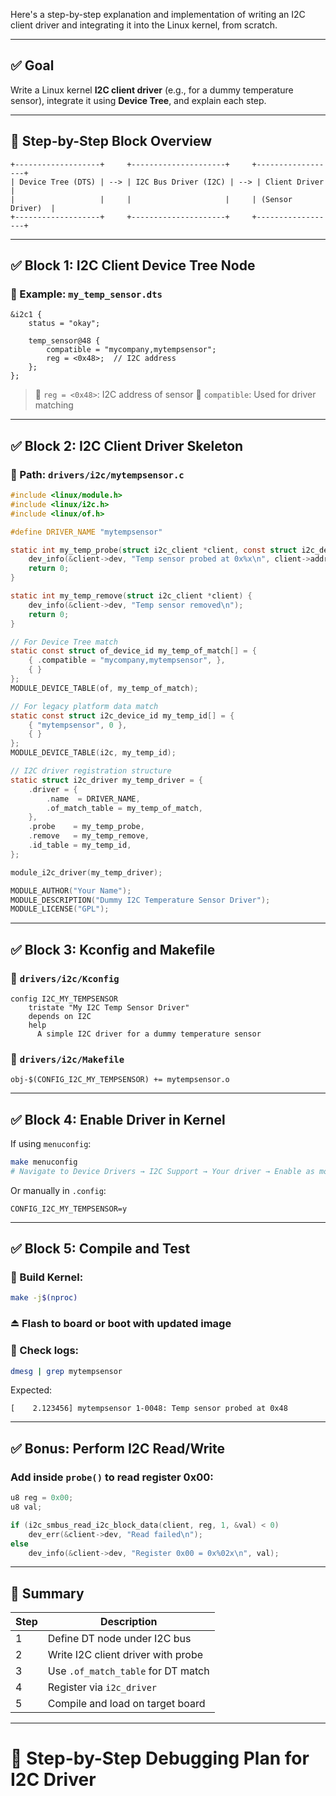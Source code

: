 Here's a step-by-step explanation and implementation of writing an I2C client driver and integrating it into the Linux kernel, from scratch.

---

## ✅ Goal

Write a Linux kernel **I2C client driver** (e.g., for a dummy temperature sensor), integrate it using **Device Tree**, and explain each step.

---

## 🧱 Step-by-Step Block Overview

```
+-------------------+     +---------------------+     +------------------+
| Device Tree (DTS) | --> | I2C Bus Driver (I2C) | --> | Client Driver    |
|                   |     |                     |     | (Sensor Driver)  |
+-------------------+     +---------------------+     +------------------+
```

---

## ✅ Block 1: I2C Client Device Tree Node

### 📄 Example: `my_temp_sensor.dts`

```dts
&i2c1 {
    status = "okay";

    temp_sensor@48 {
        compatible = "mycompany,mytempsensor";
        reg = <0x48>;  // I2C address
    };
};
```

> 📌 `reg = <0x48>`: I2C address of sensor
> 📌 `compatible`: Used for driver matching

---

## ✅ Block 2: I2C Client Driver Skeleton

### 📁 Path: `drivers/i2c/mytempsensor.c`

```c
#include <linux/module.h>
#include <linux/i2c.h>
#include <linux/of.h>

#define DRIVER_NAME "mytempsensor"

static int my_temp_probe(struct i2c_client *client, const struct i2c_device_id *id) {
    dev_info(&client->dev, "Temp sensor probed at 0x%x\n", client->addr);
    return 0;
}

static int my_temp_remove(struct i2c_client *client) {
    dev_info(&client->dev, "Temp sensor removed\n");
    return 0;
}

// For Device Tree match
static const struct of_device_id my_temp_of_match[] = {
    { .compatible = "mycompany,mytempsensor", },
    { }
};
MODULE_DEVICE_TABLE(of, my_temp_of_match);

// For legacy platform data match
static const struct i2c_device_id my_temp_id[] = {
    { "mytempsensor", 0 },
    { }
};
MODULE_DEVICE_TABLE(i2c, my_temp_id);

// I2C driver registration structure
static struct i2c_driver my_temp_driver = {
    .driver = {
        .name  = DRIVER_NAME,
        .of_match_table = my_temp_of_match,
    },
    .probe    = my_temp_probe,
    .remove   = my_temp_remove,
    .id_table = my_temp_id,
};

module_i2c_driver(my_temp_driver);

MODULE_AUTHOR("Your Name");
MODULE_DESCRIPTION("Dummy I2C Temperature Sensor Driver");
MODULE_LICENSE("GPL");
```

---

## ✅ Block 3: Kconfig and Makefile

### 📄 `drivers/i2c/Kconfig`

```kconfig
config I2C_MY_TEMPSENSOR
    tristate "My I2C Temp Sensor Driver"
    depends on I2C
    help
      A simple I2C driver for a dummy temperature sensor
```

### 📄 `drivers/i2c/Makefile`

```make
obj-$(CONFIG_I2C_MY_TEMPSENSOR) += mytempsensor.o
```

---

## ✅ Block 4: Enable Driver in Kernel

If using `menuconfig`:

```bash
make menuconfig
# Navigate to Device Drivers → I2C Support → Your driver → Enable as module or built-in
```

Or manually in `.config`:

```config
CONFIG_I2C_MY_TEMPSENSOR=y
```

---

## ✅ Block 5: Compile and Test

### 🔧 Build Kernel:

```bash
make -j$(nproc)
```

### ⏏ Flash to board or boot with updated image

### 📜 Check logs:

```bash
dmesg | grep mytempsensor
```

Expected:

```
[    2.123456] mytempsensor 1-0048: Temp sensor probed at 0x48
```

---

## ✅ Bonus: Perform I2C Read/Write

### Add inside `probe()` to read register 0x00:

```c
u8 reg = 0x00;
u8 val;

if (i2c_smbus_read_i2c_block_data(client, reg, 1, &val) < 0)
    dev_err(&client->dev, "Read failed\n");
else
    dev_info(&client->dev, "Register 0x00 = 0x%02x\n", val);
```

---

## 🧠 Summary

| Step | Description                        |
| ---- | ---------------------------------- |
| 1    | Define DT node under I2C bus       |
| 2    | Write I2C client driver with probe |
| 3    | Use `.of_match_table` for DT match |
| 4    | Register via `i2c_driver`          |
| 5    | Compile and load on target board   |

---

🧩 Step-by-Step Debugging Plan for I2C Driver
==================================================================================================
